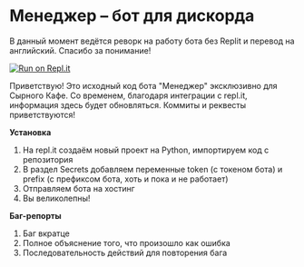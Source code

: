 # Менеджер – бот для дискорда

В данный момент ведётся реворк на работу бота без Replit и перевод на английский. Спасибо за понимание!

[![Run on Repl.it](https://replit.com/badge/github/riichimaru/manager-bot)](https://replit.com/new/github/riichimaru/manager-bot)

Приветствую! 
Это исходный код бота "Менеджер" эксклюзивно для Сырного Кафе.
Со временем, благодаря интеграции с repl.it, информация здесь будет обновляться.
Коммиты и реквесты приветствуются!

**Установка**
1. На repl.it создаём новый проект на Python, импортируем код с репозитория
2. В раздел Secrets добавляем переменные token (с токеном бота) и prefix (с префиксом бота, хоть и пока и не работает)
3. Отправляем бота на хостинг
4. Вы великолепны!

**Баг-репорты**
1. Баг вкратце
2. Полное объяснение того, что произошло как ошибка
3. Последовательность действий для повторения бага
